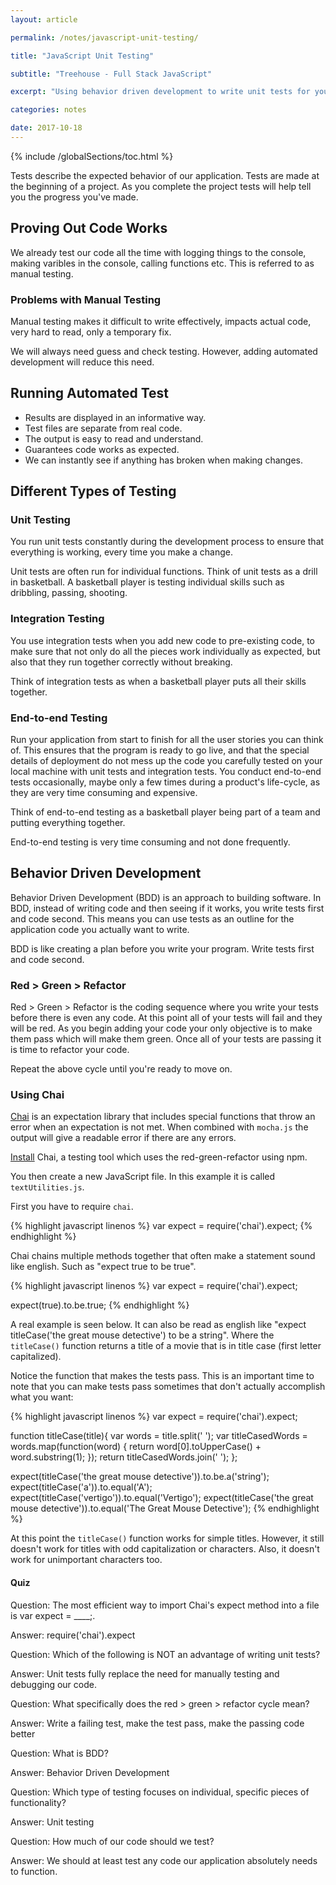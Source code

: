 ```yaml
---
layout: article

permalink: /notes/javascript-unit-testing/

title: "JavaScript Unit Testing"

subtitle: "Treehouse - Full Stack JavaScript"

excerpt: "Using behavior driven development to write unit tests for your functions with JavaScript testing framework Mocha.js. Writing unit tests will help you improve your code before you even start writing it. You'll have fewer problems,and better understand the problems you have."

categories: notes

date: 2017-10-18
---
```


{% include /globalSections/toc.html %}

Tests describe the expected behavior of our application. Tests are made at the beginning of a project. As you complete the project tests will help tell you the progress you've made.

## Proving Out Code Works

We already test our code all the time with logging things to the console, making varibles in the console, calling functions etc. This is referred to as manual testing.

### Problems with Manual Testing

Manual testing makes it difficult to write effectively, impacts actual code, very hard to read, only a temporary fix.

We will always need guess and check testing. However, adding automated development will reduce this need.

## Running Automated Test

<ul>
  <li>Results are displayed in an informative way.</li>
  <li>Test files are separate from real code.</li>
  <li>The output is easy to read and understand.</li>
  <li>Guarantees code works as expected.</li>
  <li>We can instantly see if anything has broken when making changes.</li>
</ul>

## Different Types of Testing

### Unit Testing

You run unit tests constantly during the development process to ensure that everything is working, every time you make a change.

Unit tests are often run for individual functions. Think of unit tests as a drill in basketball. A basketball player is testing individual skills such as dribbling, passing, shooting.

### Integration Testing

You use integration tests when you add new code to pre-existing code, to make sure that not only do all the pieces work individually as expected, but also that they run together correctly without breaking.

Think of integration tests as when a basketball player puts all their skills together.

### End-to-end Testing

Run your application from start to finish for all the user stories you can think of. This ensures that the program is ready to go live, and that the special details of deployment do not mess up the code you carefully tested on your local machine with unit tests and integration tests. You conduct end-to-end tests occasionally, maybe only a few times during a product's life-cycle, as they are very time consuming and expensive.

Think of end-to-end testing as a basketball player being part of a team and putting everything together.

End-to-end testing is very time consuming and not done frequently.

## Behavior Driven Development

Behavior Driven Development (BDD) is an approach to building software. In BDD, instead of writing code and then seeing if it works, you write tests first and code second. This means you can use tests as an outline for the application code you actually want to write.

BDD is like creating a plan before you write your program. Write tests first and code second.

### Red > Green > Refactor

Red > Green > Refactor is the coding sequence where you write your tests before there is even any code. At this point all of your tests will fail and they will be red. As you begin adding your code your only objective is to make them pass which will make them green. Once all of your tests are passing it is time to refactor your code.

Repeat the above cycle until you're ready to move on.

### Using Chai

<a href="http://chaijs.com/">Chai</a> is an expectation library that includes special functions that throw an error when an expectation is not met. When combined with `mocha.js` the output will give a readable error if there are any errors.

<a href="http://chaijs.com/guide/installation/">Install</a> Chai, a testing tool which uses the red-green-refactor using npm.

You then create a new JavaScript file. In this example it is called `textUtilities.js`.

First you have to require `chai`.

{% highlight javascript linenos %}
var expect = require('chai').expect;
{% endhighlight  %}

Chai chains multiple methods together that often make a statement sound like english. Such as "expect true to be true".

{% highlight javascript linenos %}
var expect = require('chai').expect;

expect(true).to.be.true;
{% endhighlight %}

A real example is seen below. It can also be read as english like "expect titleCase('the great mouse detective') to be a string". Where the `titleCase()` function returns a title of a movie that is in title case (first letter capitalized). 

Notice the function that makes the tests pass. This is an important time to note that you can make tests pass sometimes that don't actually accomplish what you want:

{% highlight javascript linenos %}
var expect = require('chai').expect;

function titleCase(title){
  var words = title.split(' ');
  var titleCasedWords = words.map(function(word) {
    return word[0].toUpperCase() + word.substring(1);
  });
  return titleCasedWords.join(' ');
};

expect(titleCase('the great mouse detective')).to.be.a('string');
expect(titleCase('a')).to.equal('A');
expect(titleCase('vertigo')).to.equal('Vertigo');
expect(titleCase('the great mouse detective')).to.equal('The Great Mouse Detective');
{% endhighlight %}

At this point the `titleCase()` function works for simple titles. However, it still doesn't work for titles with odd capitalization or characters. Also, it doesn't work for unimportant characters too.

#### Quiz

Question: The most efficient way to import Chai's expect method into a file is var expect = ____;.

Answer: require('chai').expect

Question: Which of the following is NOT an advantage of writing unit tests?

Answer: Unit tests fully replace the need for manually testing and debugging our code.

Question: What specifically does the red > green > refactor cycle mean?

Answer: Write a failing test, make the test pass, make the passing code better

Question: What is BDD?

Answer: Behavior Driven Development

Question: Which type of testing focuses on individual, specific pieces of functionality?

Answer: Unit testing

Question: How much of our code should we test?

Answer: We should at least test any code our application absolutely needs to function.

